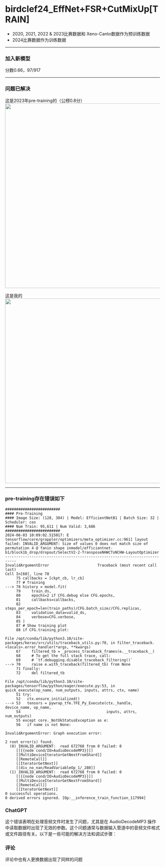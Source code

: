 # birdclef24_EffNet+FSR+CutMixUp[TRAIN]

* 2020, 2021, 2022 & 2023比赛数据和 Xeno-Canto数据作为预训练数据
* 2024比赛数据作为训练数据

-----------------
### 加入新模型   
分数0.66，97/917

-----------------
### 问题已解决
这是2023年pre-training的（公榜0.8分）  
<img src="https://github.com/XUAN717/BirdCLEF-2024/assets/97745870/57cc075b-b60c-4fee-85db-1b01865238f5" width="600">

这是我的  
<img src="https://github.com/XUAN717/BirdCLEF-2024/assets/97745870/c29fb46e-cef5-4495-95ed-81e2c9f2bc3a" width="600">

-----------------
### pre-training存在错误如下

```
#########################
#### Pre-Training
#### Image Size: (128, 384) | Model: EfficientNetB1 | Batch Size: 32 | Scheduler: cos
#### Num Train: 95,611 | Num Valid: 3,686
#########################
2024-06-03 10:09:02.515017: E tensorflow/core/grappler/optimizers/meta_optimizer.cc:961] layout failed: INVALID_ARGUMENT: Size of values 0 does not match size of permutation 4 @ fanin shape inmodel/efficientnet-b1/block1b_drop/dropout/SelectV2-2-TransposeNHWCToNCHW-LayoutOptimizer
---------------------------------------------------------------------------
InvalidArgumentError                      Traceback (most recent call last)
Cell In[60], line 78
     75 callbacks = [ckpt_cb, lr_cb]
     77 # Training
---> 78 history = model.fit(
     79     train_ds, 
     80     epochs=2 if CFG.debug else CFG.epochs, 
     81     callbacks=callbacks, 
     82     steps_per_epoch=len(train_paths)/CFG.batch_size//CFG.replicas,
     83     validation_data=valid_ds, 
     84     verbose=CFG.verbose,
     85 )
     87 # Show training plot
     88 if CFG.training_plot:

File /opt/conda/lib/python3.10/site-packages/keras/src/utils/traceback_utils.py:70, in filter_traceback.<locals>.error_handler(*args, **kwargs)
     67     filtered_tb = _process_traceback_frames(e.__traceback__)
     68     # To get the full stack trace, call:
     69     # `tf.debugging.disable_traceback_filtering()`
---> 70     raise e.with_traceback(filtered_tb) from None
     71 finally:
     72     del filtered_tb

File /opt/conda/lib/python3.10/site-packages/tensorflow/python/eager/execute.py:53, in quick_execute(op_name, num_outputs, inputs, attrs, ctx, name)
     51 try:
     52   ctx.ensure_initialized()
---> 53   tensors = pywrap_tfe.TFE_Py_Execute(ctx._handle, device_name, op_name,
     54                                       inputs, attrs, num_outputs)
     55 except core._NotOkStatusException as e:
     56   if name is not None:

InvalidArgumentError: Graph execution error:

2 root error(s) found.
  (0) INVALID_ARGUMENT:  read 672768 from 0 failed: 0
	 [[{{node cond/IO>AudioDecodeMP3}}]]
	 [[MultiDeviceIteratorGetNextFromShard]]
	 [[RemoteCall]]
	 [[IteratorGetNext]]
	 [[div_no_nan/ReadVariableOp_1/_280]]
  (1) INVALID_ARGUMENT:  read 672768 from 0 failed: 0
	 [[{{node cond/IO>AudioDecodeMP3}}]]
	 [[MultiDeviceIteratorGetNextFromShard]]
	 [[RemoteCall]]
	 [[IteratorGetNext]]
0 successful operations.
0 derived errors ignored. [Op:__inference_train_function_117994]
```
### ChatGPT   
这个错误表明在处理音频文件时发生了问题，尤其是在 AudioDecodeMP3 操作中读取数据时出现了无效的参数。这个问题通常与数据输入管道中的音频文件格式或文件路径有关。以下是一些可能的解决方法和调试步骤：

### 评论
评论中也有人更换数据出现了同样的问题



